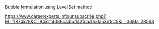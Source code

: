 Bubble formulation using Level Set method

https://www.careerexperts.info/unsubscribe.php?M=11874528&C=845214386c445c143fdaa0cda53d1c25&L=36&N=28568
